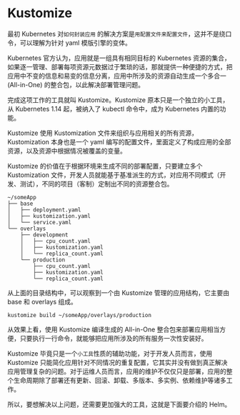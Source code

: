 # Kustomize

最初 Kubernetes 对`如何封装应用` 的解决方案是`用配置文件来配置文件`，这并不是绕口令，可以理解为针对 yaml 模版引擎的变体。

Kubernetes 官方认为，应用就是一组具有相同目标的 Kubernetes 资源的集合，如果逐一管理、部署每项资源元数据过于繁琐的话，那就提供一种便捷的方式，把应用中不变的信息和易变的信息分离，应用中所涉及的资源自动生成一个多合一(All-in-One) 的整合包，以此解决部署管理问题。

完成这项工作的工具就叫 Kustomize。Kustomize 原本只是一个独立的小工具，从 Kubernetes 1.14 起，被纳入了 kubectl 命令中，成为 Kubernetes 内置的功能。

Kustomize 使用 Kustomization 文件来组织与应用相关的所有资源，Kustomization 本身也是一个 yaml 编写的配置文件，里面定义了构成应用的全部资源，以及资源中根据情况被覆盖的变量。

Kustomize 的价值在于根据环境来生成不同的部署配置，只要建立多个 Kustomization 文件，开发人员就能基于基准派生的方式，对应用不同模式（开发、测试），不同的项目（客制）定制出不同的资源整合包。

```plain
~/someApp
├── base
│   ├── deployment.yaml
│   ├── kustomization.yaml
│   └── service.yaml
└── overlays
    ├── development
    │   ├── cpu_count.yaml
    │   ├── kustomization.yaml
    │   └── replica_count.yaml
    └── production
        ├── cpu_count.yaml
        ├── kustomization.yaml
        └── replica_count.yaml
```
从上面的目录结构中，可以观察到一个由 Kustomize 管理的应用结构，它主要由 base 和 overlays 组成。

```plain
kustomize build ~/someApp/overlays/production
```

从效果上看，使用 Kustomize 编译生成的 All-in-One 整合包来部署应用相当方便，只要执行一行命令，就能够把应用所涉及的所有服务一次性安装好。


Kustomize 毕竟只是一个`小工具`性质的辅助功能，对于开发人员而言，使用 Kustomize 只能简化应用针对不同情况的重复配置，它其实并没有做到真正解决应用管理复杂的问题。对于运维人员而言，应用的维护不仅仅只是部署，应用的整个生命周期除了部署还有更新、回滚、卸载、多版本、多实例、依赖维护等诸多工作。

所以，要想解决以上问题，还需要更加强大的工具，这就是下面要介绍的 Helm。



